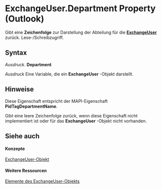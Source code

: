 
# ExchangeUser.Department Property (Outlook)

Gibt eine  **Zeichenfolge** zur Darstellung der Abteilung für die **[ExchangeUser](6ec117d1-7fdb-aa36-b567-1242f8238df0.md)** zurück. Lese-/Schreibzugriff.


## Syntax

 _Ausdruck_. **Department**

 _Ausdruck_ Eine Variable, die ein **ExchangeUser** -Objekt darstellt.


## Hinweise

Diese Eigenschaft entspricht der MAPI-Eigenschaft  **PidTagDepartmentName**.

Gibt eine leere Zeichenfolge zurück, wenn diese Eigenschaft nicht implementiert ist oder für das  **ExchangeUser** -Objekt nicht vorhanden.


## Siehe auch


#### Konzepte


[ExchangeUser-Objekt](6ec117d1-7fdb-aa36-b567-1242f8238df0.md)
#### Weitere Ressourcen


[Elemente des ExchangeUser-Objekts](http://msdn.microsoft.com/library/b9489e9d-0b8e-1c8d-d5df-8def4b1ee5e8%28Office.15%29.aspx)